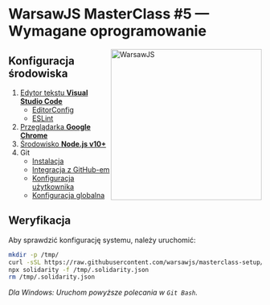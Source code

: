 # WarsawJS MasterClass #5 — Wymagane oprogramowanie

<img
    src="https://warsawjs.com/static/images/logos/logo-warsawjs.svg"
    alt="WarsawJS"
    style="float: right"
    width="300"
/>

## Konfiguracja środowiska

1. [Edytor tekstu **Visual Studio Code**][1]
    + [EditorConfig][8]
    + [ESLint][9]
2. [Przeglądarka **Google Chrome**][2]
3. [Środowisko **Node.js v10+**][3]
4. Git
    + [Instalacja][4]
    + [Integracja z GitHub-em][5]
    + [Konfiguracja użytkownika][6]
    + [Konfiguracja globalna][7]

## Weryfikacja

Aby sprawdzić konfigurację systemu, należy uruchomić:

```bash
mkdir -p /tmp/
curl -sSL https://raw.githubusercontent.com/warsawjs/masterclass-setup/master/5/.solidarity.json > /tmp/.solidarity.json
npx solidarity -f /tmp/.solidarity.json
rm /tmp/.solidarity.json
```

_Dla Windows: Uruchom powyższe polecania w `Git Bash`._

[1]: https://warsawjs.github.io/workshop-setup/partials/edytor-tekstu.html
[2]: https://warsawjs.github.io/workshop-setup/partials/przegladarka.html
[3]: https://warsawjs.github.io/workshop-setup/partials/node+npm.html
[4]: https://warsawjs.github.io/workshop-setup/partials/git-instalacja.html
[5]: https://warsawjs.github.io/workshop-setup/partials/git-integracja-z-github.html
[6]: https://warsawjs.github.io/workshop-setup/partials/git-konfiguracja-uzytkownika.html
[7]: https://warsawjs.github.io/workshop-setup/partials/git-konfiguracja-globalna.html
[8]: https://warsawjs.github.io/workshop-setup/partials/editorconfig.html
[9]: https://warsawjs.github.io/workshop-setup/partials/eslint.html
